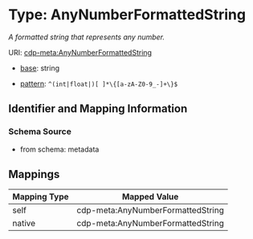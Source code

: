 # Type: AnyNumberFormattedString




_A formatted string that represents any number._



URI: [cdp-meta:AnyNumberFormattedString](metadataAnyNumberFormattedString)

* [base](https://w3id.org/linkml/base): string




* [pattern](https://w3id.org/linkml/pattern): `^(int|float|)[ ]*\{[a-zA-Z0-9_-]+\}$`






## Identifier and Mapping Information







### Schema Source


* from schema: metadata




## Mappings

| Mapping Type | Mapped Value |
| ---  | ---  |
| self | cdp-meta:AnyNumberFormattedString |
| native | cdp-meta:AnyNumberFormattedString |



